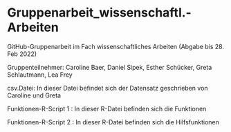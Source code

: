 # Gruppenarbeit_wissenschaftl.-Arbeiten
GitHub-Gruppenarbeit im Fach wissenschaftliches Arbeiten (Abgabe bis 28. Feb 2022)

Gruppenteilnehmer: 
Caroline Baer,
Daniel Sipek,
Esther Schücker,
Greta Schlautmann,
Lea Frey

csv.Datei: In dieser Datei befindet sich der Datensatz geschrieben von Caroline und Greta

Funktionen-R-Script 1 : In dieser R-Datei befinden sich die Funktionen

Funktionen-R-Script 2 : In dieser R-Datei befinden sich die Hilfsfunktionen
